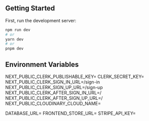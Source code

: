
## Getting Started

First, run the development server:

```bash
npm run dev
# or
yarn dev
# or
pnpm dev
```

## Environment Variables

NEXT_PUBLIC_CLERK_PUBLISHABLE_KEY=
CLERK_SECRET_KEY=
NEXT_PUBLIC_CLERK_SIGN_IN_URL=/sign-in
NEXT_PUBLIC_CLERK_SIGN_UP_URL=/sign-up
NEXT_PUBLIC_CLERK_AFTER_SIGN_IN_URL=/
NEXT_PUBLIC_CLERK_AFTER_SIGN_UP_URL=/
NEXT_PUBLIC_CLOUDINARY_CLOUD_NAME=

DATABASE_URL=
FRONTEND_STORE_URL=
STRIPE_API_KEY=
